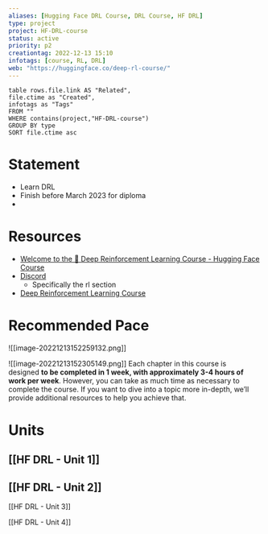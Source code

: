 ```yaml
---
aliases: [Hugging Face DRL Course, DRL Course, HF DRL]
type: project
project: HF-DRL-course
status: active
priority: p2
creationtag: 2022-12-13 15:10
infotags: [course, RL, DRL]
web: "https://huggingface.co/deep-rl-course/"
---
```



```dataview
table rows.file.link AS "Related",
file.ctime as "Created",
infotags as "Tags"
FROM ""
WHERE contains(project,"HF-DRL-course")
GROUP BY type
SORT file.ctime asc 
```
# Statement
- Learn DRL
- Finish before March 2023 for diploma
- 

# Resources
- [Welcome to the 🤗 Deep Reinforcement Learning Course - Hugging Face Course](https://huggingface.co/deep-rl-course/unit0/introduction?fw=pt)
- [Discord](https://discord.com/channels/879548962464493619/897387888663232554)
	- Specifically the rl section
- [Deep Reinforcement Learning Course](https://simoninithomas.github.io/deep-rl-course/)

# Recommended Pace
![[image-20221213152259132.png]]

![[image-20221213152305149.png]]
Each chapter in this course is designed **to be completed in 1 week, with approximately 3-4 hours of work per week**. However, you can take as much time as necessary to complete the course. If you want to dive into a topic more in-depth, we’ll provide additional resources to help you achieve that.

# Units
## [[HF DRL - Unit 1]]

## [[HF DRL - Unit 2]]

[[HF DRL - Unit 3]]

[[HF DRL - Unit 4]]